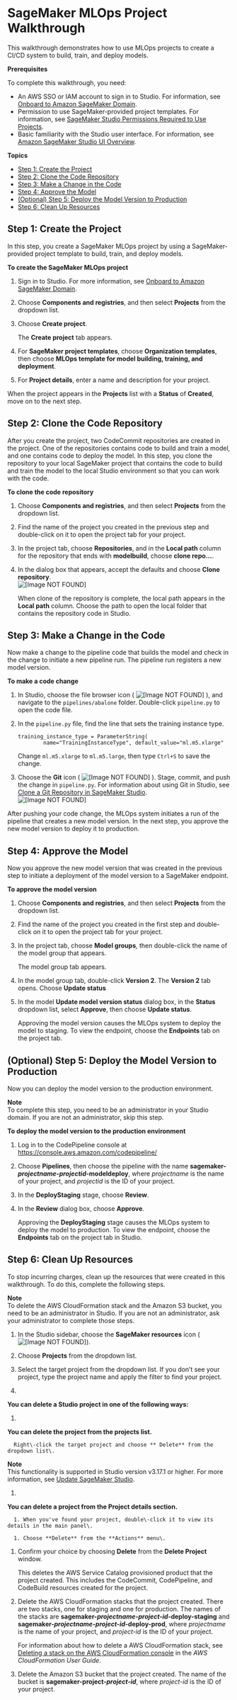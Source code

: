 # SageMaker MLOps Project Walkthrough<a name="sagemaker-projects-walkthrough"></a>

This walkthrough demonstrates how to use MLOps projects to create a CI/CD system to build, train, and deploy models\.

**Prerequisites**

To complete this walkthrough, you need:
+ An AWS SSO or IAM account to sign in to Studio\. For information, see [Onboard to Amazon SageMaker Domain](gs-studio-onboard.md)\.
+ Permission to use SageMaker\-provided project templates\. For information, see [SageMaker Studio Permissions Required to Use Projects](sagemaker-projects-studio-updates.md)\.
+ Basic familiarity with the Studio user interface\. For information, see [Amazon SageMaker Studio UI Overview](studio-ui.md)\.

**Topics**
+ [Step 1: Create the Project](#sagemaker-proejcts-walkthrough-create)
+ [Step 2: Clone the Code Repository](#sagemaker-proejcts-walkthrough-clone)
+ [Step 3: Make a Change in the Code](#sagemaker-projects-walkthrough-change)
+ [Step 4: Approve the Model](#sagemaker-proejcts-walkthrough-approve)
+ [\(Optional\) Step 5: Deploy the Model Version to Production](#sagemaker-projects-walkthrough-prod)
+ [Step 6: Clean Up Resources](#sagemaker-projectcts-walkthrough-cleanup)

## Step 1: Create the Project<a name="sagemaker-proejcts-walkthrough-create"></a>

In this step, you create a SageMaker MLOps project by using a SageMaker\-provided project template to build, train, and deploy models\.

**To create the SageMaker MLOps project**

1. Sign in to Studio\. For more information, see [Onboard to Amazon SageMaker Domain](gs-studio-onboard.md)\.

1. Choose **Components and registries**, and then select **Projects** from the dropdown list\.

1. Choose **Create project**\.

   The **Create project** tab appears\.

1. For **SageMaker project templates**, choose **Organization templates**, then choose **MLOps template for model building, training, and deployment**\.

1. For **Project details**, enter a name and description for your project\.

When the project appears in the **Projects** list with a **Status** of **Created**, move on to the next step\.

## Step 2: Clone the Code Repository<a name="sagemaker-proejcts-walkthrough-clone"></a>

After you create the project, two CodeCommit repositories are created in the project\. One of the repositories contains code to build and train a model, and one contains code to deploy the model\. In this step, you clone the repository to your local SageMaker project that contains the code to build and train the model to the local Studio environment so that you can work with the code\.

**To clone the code repository**

1. Choose **Components and registries**, and then select **Projects** from the dropdown list\.

1. Find the name of the project you created in the previous step and double\-click on it to open the project tab for your project\.

1. In the project tab, choose **Repositories**, and in the **Local path** column for the repository that ends with **modelbuild**, choose **clone repo\.\.\.**\.

1. In the dialog box that appears, accept the defaults and choose **Clone repository**\.  
![\[Image NOT FOUND\]](http://docs.aws.amazon.com/sagemaker/latest/dg/images/projects/projects-walkthrough-clone-details.png)

   When clone of the repository is complete, the local path appears in the **Local path** column\. Choose the path to open the local folder that contains the repository code in Studio\.

## Step 3: Make a Change in the Code<a name="sagemaker-projects-walkthrough-change"></a>

Now make a change to the pipeline code that builds the model and check in the change to initiate a new pipeline run\. The pipeline run registers a new model version\.

**To make a code change**

1. In Studio, choose the file browser icon \( ![\[Image NOT FOUND\]](http://docs.aws.amazon.com/sagemaker/latest/dg/images/icons/File_browser_squid.png) \), and navigate to the `pipelines/abalone` folder\. Double\-click `pipeline.py` to open the code file\.

1. In the `pipeline.py` file, find the line that sets the training instance type\.

   ```
   training_instance_type = ParameterString(
           name="TrainingInstanceType", default_value="ml.m5.xlarge"
   ```

   Change `ml.m5.xlarge` to `ml.m5.large`, then type `Ctrl+S` to save the change\.

1. Choose the **Git** icon \( ![\[Image NOT FOUND\]](http://docs.aws.amazon.com/sagemaker/latest/dg/images/icons/Git_squid.png) \)\. Stage, commit, and push the change in `pipeline.py`\. For information about using Git in Studio, see [Clone a Git Repository in SageMaker Studio](studio-tasks-git.md)\.  
![\[Image NOT FOUND\]](http://docs.aws.amazon.com/sagemaker/latest/dg/images/projects/projects-walkthrough-commit.png)

After pushing your code change, the MLOps system initiates a run of the pipeline that creates a new model version\. In the next step, you approve the new model version to deploy it to production\.

## Step 4: Approve the Model<a name="sagemaker-proejcts-walkthrough-approve"></a>

Now you approve the new model version that was created in the previous step to initiate a deployment of the model version to a SageMaker endpoint\.

**To approve the model version**

1. Choose **Components and registries**, and then select **Projects** from the dropdown list\.

1. Find the name of the project you created in the first step and double\-click on it to open the project tab for your project\.

1. In the project tab, choose **Model groups**, then double\-click the name of the model group that appears\.

   The model group tab appears\.

1. In the model group tab, double\-click **Version 2**\. The **Version 2** tab opens\. Choose **Update status**

1. In the model **Update model version status** dialog box, in the **Status** dropdown list, select **Approve**, then choose **Update status**\.

   Approving the model version causes the MLOps system to deploy the model to staging\. To view the endpoint, choose the **Endpoints** tab on the project tab\.

## \(Optional\) Step 5: Deploy the Model Version to Production<a name="sagemaker-projects-walkthrough-prod"></a>

Now you can deploy the model version to the production environment\.

**Note**  
To complete this step, you need to be an administrator in your Studio domain\. If you are not an administrator, skip this step\.

**To deploy the model version to the production environment**

1. Log in to the CodePipeline console at [https://console\.aws\.amazon\.com/codepipeline/](https://console.aws.amazon.com/codepipeline/)

1. Choose **Pipelines**, then choose the pipeline with the name **sagemaker\-*projectname*\-*projectid*\-modeldeploy**, where *projectname* is the name of your project, and *projectid* is the ID of your project\.

1. In the **DeployStaging** stage, choose **Review**\.

1. In the **Review** dialog box, choose **Approve**\.

   Approving the **DeployStaging** stage causes the MLOps system to deploy the model to production\. To view the endpoint, choose the **Endpoints** tab on the project tab in Studio\.

## Step 6: Clean Up Resources<a name="sagemaker-projectcts-walkthrough-cleanup"></a>

To stop incurring charges, clean up the resources that were created in this walkthrough\. To do this, complete the following steps\.

**Note**  
To delete the AWS CloudFormation stack and the Amazon S3 bucket, you need to be an administrator in Studio\. If you are not an administrator, ask your administrator to complete those steps\.

1. In the Studio sidebar, choose the **SageMaker resources** icon \( ![\[Image NOT FOUND\]](http://docs.aws.amazon.com/sagemaker/latest/dg/images/icons/Components_registries.png)\)\.

1. Choose **Projects** from the dropdown list\.

1. Select the target project from the dropdown list\. If you don’t see your project, type the project name and apply the filter to find your project\.

1. 

**You can delete a Studio project in one of the following ways:**

   1. 

**You can delete the project from the projects list\.**

      Right\-click the target project and choose ** Delete** from the dropdown list\.
**Note**  
This functionality is supported in Studio version v3\.17\.1 or higher\. For more information, see [Update SageMaker Studio](studio-tasks-update-studio.md)\.

   1. 

**You can delete a project from the **Project details** section\.**

      1. When you've found your project, double\-click it to view its details in the main panel\.

      1. Choose **Delete** from the **Actions** menu\.

1. Confirm your choice by choosing **Delete** from the **Delete Project** window\.

   This deletes the AWS Service Catalog provisioned product that the project created\. This includes the CodeCommit, CodePipeline, and CodeBuild resources created for the project\.

1. Delete the AWS CloudFormation stacks that the project created\. There are two stacks, one for staging and one for production\. The names of the stacks are **sagemaker\-*projectname*\-*project\-id*\-deploy\-staging** and **sagemaker\-*projectname*\-*project\-id*\-deploy\-prod**, where *projectname* is the name of your project, and *project\-id* is the ID of your project\.

   For information about how to delete a AWS CloudFormation stack, see [Deleting a stack on the AWS CloudFormation console](https://docs.aws.amazon.com/AWSCloudFormation/latest/UserGuide/cfn-console-delete-stack.html) in the *AWS CloudFormation User Guide*\.

1. Delete the Amazon S3 bucket that the project created\. The name of the bucket is **sagemaker\-project\-*project\-id***, where *project\-id* is the ID of your project\.